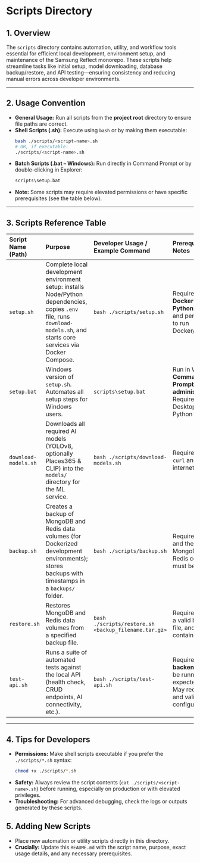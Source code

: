 # Scripts Directory 

## 1. Overview

The `scripts` directory contains automation, utility, and workflow tools essential for efficient local development, environment setup, and maintenance of the Samsung Reflect monorepo. These scripts help streamline tasks like initial setup, model downloading, database backup/restore, and API testing—ensuring consistency and reducing manual errors across developer environments.

***

## 2. Usage Convention

* **General Usage:** Run all scripts from the **project root** directory to ensure file paths are correct.
* **Shell Scripts (.sh):** Execute using `bash` or by making them executable:
    ```bash
    bash ./scripts/<script-name>.sh
    # OR, if executable:
    ./scripts/<script-name>.sh
    ```
* **Batch Scripts (.bat – Windows):** Run directly in Command Prompt or by double-clicking in Explorer:
    ```bash
    scripts\setup.bat
    ```
* **Note:** Some scripts may require elevated permissions or have specific prerequisites (see the table below).

***

## 3. Scripts Reference Table

| Script Name (Path) | Purpose | Developer Usage / Example Command | Prerequisites / Notes |
| :--- | :--- | :--- | :--- |
| `setup.sh` | Complete local development environment setup: installs Node/Python dependencies, copies `.env` file, runs `download-models.sh`, and starts core services via Docker Compose. | `bash ./scripts/setup.sh` | Requires **bash**, **Docker**, **Node.js**, **Python 3.11+**, and permission to run Docker/compose. |
| `setup.bat` | Windows version of `setup.sh`. Automates all setup steps for Windows users. | `scripts\setup.bat` | Run in Windows **Command Prompt as administrator**. Requires Docker Desktop, Node.js, Python 3.11+. |
| `download-models.sh` | Downloads all required AI models (YOLOv8, optionally Places365 & CLIP) into the `models/` directory for the ML service. | `bash ./scripts/download-models.sh` | Requires `wget` or `curl` and active internet access. |
| `backup.sh` | Creates a backup of MongoDB and Redis data volumes (for Dockerized development environments); stores backups with timestamps in a `backups/` folder. | `bash ./scripts/backup.sh` | Requires **Docker**, and the MongoDB and Redis containers must be running. |
| `restore.sh` | Restores MongoDB and Redis data volumes from a specified backup file. | `bash ./scripts/restore.sh <backup_filename.tar.gz>` | Requires **Docker**, a valid backup file, and running containers. |
| `test-api.sh` | Runs a suite of automated tests against the local API (health check, CRUD endpoints, AI connectivity, etc.). | `bash ./scripts/test-api.sh` | Requires the **backend/API** to be running at expected ports. May require `curl` and valid `.env` configuration. |

***

## 4. Tips for Developers

* **Permissions:** Make shell scripts executable if you prefer the `./scripts/*.sh` syntax:
    ```bash
    chmod +x ./scripts/*.sh
    ```
* **Safety:** Always review the script contents (`cat ./scripts/<script-name>.sh`) before running, especially on production or with elevated privileges.
* **Troubleshooting:** For advanced debugging, check the logs or outputs generated by these scripts.

## 5. Adding New Scripts

* Place new automation or utility scripts directly in this directory.
* **Crucially:** Update this `README.md` with the script name, purpose, exact usage details, and any necessary prerequisites.
